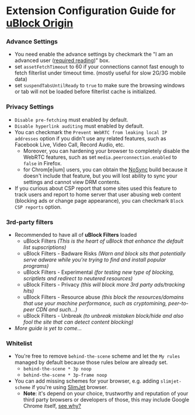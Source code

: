 # Extension Configuration Guide for [uBlock Origin](https://github.com/gorhill/uBlock)

### Advance Settings
- You need enable the advance settings by checkmark the "I am an advanced user ([required reading](https://github.com/gorhill/uBlock/wiki/Advanced-user-features))" box.
- set `assetFetchTimeout` to 60 if your connections cannot fast enough to fetch filterlist under timeout time. (mostly useful for slow 2G/3G mobile data)
- set `suspendTabsUntilReady` to `true` to make sure the browsing windows or tab will not be loaded before filterlist cache is initialized.

### Privacy Settings
- `Disable pre-fetching` must enabled by default.
- `Disable hyperlink auditing` must enabled by default.
- You can checkmark the `Prevent WebRTC from leaking local IP addresses` option if you didn't use any related features, such as Facebook Live, Video Call, Record Audio, etc.
  - Moreover, you can hardening your browser to completely disable the WebRTC features, such as set `media.peerconnection.enabled` to `false` in Firefox.
  - for Chrom[e|ium] users, you can obtain the [NoSync](https://chromium.woolyss.com/#windows-64-bit) build because it doesn't include that feature, but you will lost ability to sync your settings and cannot view DRM contents.
- If you curious about CSP report that some sites used this feature to track users and report to home server that user abusing web content (blocking ads or change page appearance), you can checkmark `Block CSP reports` option.

### 3rd-party filters
- Recommended to have all of **uBlock Filters** loaded
  - uBlock Filters *(This is the heart of uBlock that enhance the default list supscriptions)*
  - uBlock Filters - Badware Risks *(Warn and block sits that potentially serve adware while you're trying to find and install popular programs)*
  - uBlock Filters - Experimental *(for testing new type of blocking, scriptlets and redirect to neutered resources)*
  - uBlock Filters - Privacy *(this will block more 3rd party ads/tracking hits)*
  - uBlock Filters - Resource abuse *(this block the resources/domains that use your machine performance, such as cryptomining, peer-to-peer CDN and such...)*
  - uBlock Filters - Unbreak *(to unbreak mistaken block/hide and also fool the site that can detect content blocking)*
- *More guide is yet to come...*

### Whitelist
- You're free to remove `behind-the-scene` scheme and let the `My rules` managed by default because those rules below are already set.
  - `behind-the-scene * 3p noop`
  - `behind-the-scene * 3p-frame noop`
- You can add missing schemes for your browser, e.g. adding `slimjet-scheme` if you're using [SlimJet](https://www.slimjet.com) browser.
  - **Note**: it's depend on your choice, trustworthy and reputation of your third party browsers or developers of those, this may include Google Chrome itself, [see why?](https://en.wikipedia.org/wiki/Google_Chrome#User_tracking)